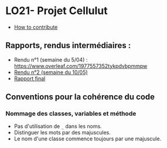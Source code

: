 # LO21- Projet Cellulut

- [How to contribute](/CONTRIBUTING.md)

## Rapports, rendus intermédiaires :
* Rendu n°1 (semaine du 5/04) : https://www.overleaf.com/1977557352tykpdvbpmmpw
* [Rendu n°2 (semaine du 10/05)](https://www.overleaf.com/6926447513qskfswzpkgyv)
* [Rapport final](https://www.overleaf.com/7943967692yzzqvtfrjhkj)

## Conventions pour la cohérence du code
### Nommage des classes, variables et méthode
* Pas d'utilisation de `_` dans les noms.
* Distinguer les mots par des majuscules.
* Le nom d'une classe commence toujours par une majuscule.
